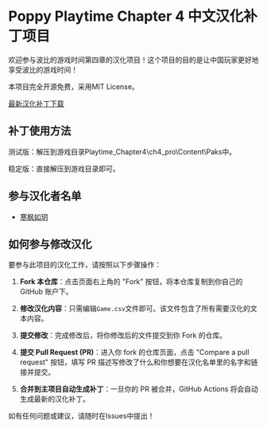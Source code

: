 # Poppy Playtime Chapter 4 中文汉化补丁项目

欢迎参与波比的游戏时间第四章的汉化项目！这个项目的目的是让中国玩家更好地享受波比的游戏时间！

本项目完全开源免费，采用MIT License。

[最新汉化补丁下载](https://github.com/HanFengRuYue/PoppyPlaytime-Chapter4_Chinese/releases)

## 补丁使用方法
测试版：解压到游戏目录Playtime_Chapter4\ch4_pro\Content\Paks中。


稳定版：直接解压到游戏目录即可。

## 参与汉化者名单

- [寒枫如玥](https://space.bilibili.com/313281542)


## 如何参与修改汉化


要参与此项目的汉化工作，请按照以下步骤操作：


1. **Fork 本仓库**：点击页面右上角的 "Fork" 按钮，将本仓库复制到你自己的 GitHub 账户下。

2. **修改汉化内容**：只需编辑`Game.csv`文件即可。该文件包含了所有需要汉化的文本内容。

3. **提交修改**：完成修改后，将你修改后的文件提交到你 Fork 的仓库。

4. **提交 Pull Request (PR)**：进入你 fork 的仓库页面，点击 "Compare a pull request" 按钮，填写 PR 描述写修改了什么和你想要在汉化名单里的名字和链接并提交。

5. **合并到主项目自动生成补丁**：一旦你的 PR 被合并，GitHub Actions 将会自动生成最新的汉化补丁。

如有任何问题或建议，请随时在Issues中提出！
